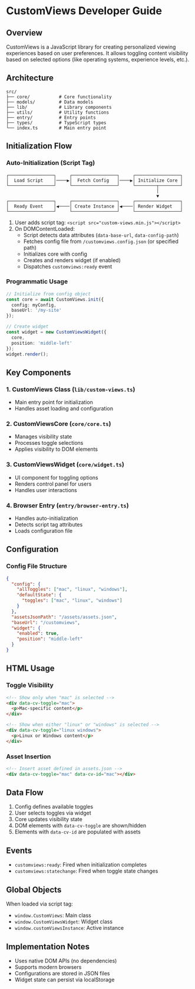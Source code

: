 # CustomViews Developer Guide

## Overview

CustomViews is a JavaScript library for creating personalized viewing experiences based on user preferences. It allows toggling content visibility based on selected options (like operating systems, experience levels, etc.).

## Architecture

```
src/
├── core/           # Core functionality
├── models/         # Data models
├── lib/            # Library components
├── utils/          # Utility functions
├── entry/          # Entry points
├── types/          # TypeScript types
└── index.ts        # Main entry point
```

## Initialization Flow

### Auto-Initialization (Script Tag)

```
┌─────────────────┐     ┌─────────────────┐     ┌─────────────────┐
│  Load Script    │────▶│  Fetch Config   │────▶│ Initialize Core │
└─────────────────┘     └─────────────────┘     └────────┬────────┘
                                                         │
                                                         ▼
┌─────────────────┐     ┌─────────────────┐     ┌─────────────────┐
│  Ready Event    │◀────│ Create Instance │◀────│ Render Widget   │
└─────────────────┘     └─────────────────┘     └─────────────────┘
```

1. User adds script tag: `<script src="custom-views.min.js"></script>`
2. On DOMContentLoaded:
   - Script detects data attributes (`data-base-url`, `data-config-path`)
   - Fetches config file from `/customviews.config.json` (or specified path)
   - Initializes core with config
   - Creates and renders widget (if enabled)
   - Dispatches `customviews:ready` event

### Programmatic Usage

```typescript
// Initialize from config object
const core = await CustomViews.init({
  config: myConfig,
  baseUrl: '/my-site'
});

// Create widget
const widget = new CustomViewsWidget({
  core,
  position: 'middle-left'
});
widget.render();
```

## Key Components

### 1. CustomViews Class (`lib/custom-views.ts`)
- Main entry point for initialization
- Handles asset loading and configuration

### 2. CustomViewsCore (`core/core.ts`)
- Manages visibility state
- Processes toggle selections
- Applies visibility to DOM elements

### 3. CustomViewsWidget (`core/widget.ts`)
- UI component for toggling options
- Renders control panel for users
- Handles user interactions

### 4. Browser Entry (`entry/browser-entry.ts`)
- Handles auto-initialization
- Detects script tag attributes
- Loads configuration file

## Configuration

### Config File Structure
```json
{
  "config": {
    "allToggles": ["mac", "linux", "windows"],
    "defaultState": {
      "toggles": ["mac", "linux", "windows"]
    }
  },
  "assetsJsonPath": "/assets/assets.json",
  "baseUrl": "/customviews",
  "widget": {
    "enabled": true,
    "position": "middle-left"
  }
}
```

## HTML Usage

### Toggle Visibility
```html
<!-- Show only when "mac" is selected -->
<div data-cv-toggle="mac">
  <p>Mac-specific content</p>
</div>

<!-- Show when either "linux" or "windows" is selected -->
<div data-cv-toggle="linux windows">
  <p>Linux or Windows content</p>
</div>
```

### Asset Insertion
```html
<!-- Insert asset defined in assets.json -->
<div data-cv-toggle="mac" data-cv-id="mac"></div>
```

## Data Flow

1. Config defines available toggles
2. User selects toggles via widget
3. Core updates visibility state
4. DOM elements with `data-cv-toggle` are shown/hidden
5. Elements with `data-cv-id` are populated with assets

## Events

- `customviews:ready`: Fired when initialization completes
- `customviews:statechange`: Fired when toggle state changes

## Global Objects

When loaded via script tag:
- `window.CustomViews`: Main class
- `window.CustomViewsWidget`: Widget class
- `window.customViewsInstance`: Active instance

## Implementation Notes

- Uses native DOM APIs (no dependencies)
- Supports modern browsers
- Configurations are stored in JSON files
- Widget state can persist via localStorage
